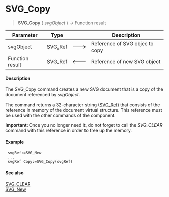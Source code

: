 # SVG_Copy

>**SVG_Copy** ( *svgObject* ) -> Function result

| Parameter | Type |  | Description |
| --- | --- | --- | --- |
| svgObject | SVG_Ref | &#x1F852; | Reference of SVG objec to copy |
| Function result | SVG_Ref | &#x1F850; | Reference of new SVG object |



#### Description 

The SVG\_Copy command creates a new SVG document that is a copy of the document referenced by *svgObject*.

The command returns a 32-character string ([SVG\_Ref](# "Unique ID of an SVG file")) that consists of the reference in memory of the document virtual structure. This reference must be used with the other commands of the component.

**Important:** Once you no longer need it, do not forget to call the *SVG\_CLEAR* command with this reference in order to free up the memory.

#### Example 

```4d
 svgRef:=SVG_New
 ...
 svgRef Copy:=SVG_Copy(svgRef)
```

#### See also 

[SVG\_CLEAR](SVG%5FCLEAR.md)  
[SVG\_New](SVG%5FNew.md)  